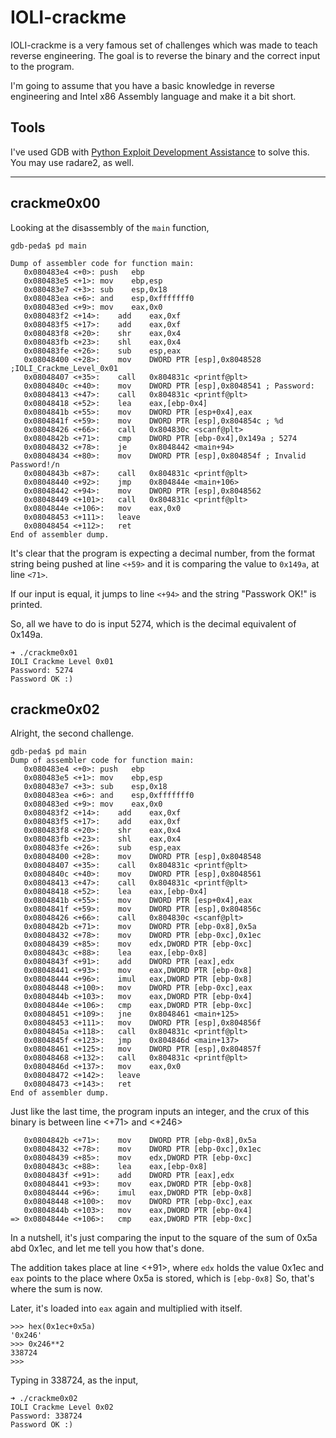 # IOLI-crackme

IOLI-crackme is a very famous set of challenges which was made to teach reverse engineering. The goal is to reverse the binary and the correct input to the program.

I'm going to assume that you have a basic knowledge in reverse engineering and Intel x86 Assembly language and make it a bit short.

## Tools
I've used GDB with [Python Exploit Development Assistance](https://github.com/longld/peda) to solve this.
You may use radare2, as well.

_________________

## crackme0x00

Looking at the disassembly of the `main` function,

```
gdb-peda$ pd main

Dump of assembler code for function main:
   0x080483e4 <+0>:	push   ebp
   0x080483e5 <+1>:	mov    ebp,esp
   0x080483e7 <+3>:	sub    esp,0x18
   0x080483ea <+6>:	and    esp,0xfffffff0
   0x080483ed <+9>:	mov    eax,0x0
   0x080483f2 <+14>:	add    eax,0xf
   0x080483f5 <+17>:	add    eax,0xf
   0x080483f8 <+20>:	shr    eax,0x4
   0x080483fb <+23>:	shl    eax,0x4
   0x080483fe <+26>:	sub    esp,eax
   0x08048400 <+28>:	mov    DWORD PTR [esp],0x8048528 ;IOLI_Crackme_Level_0x01
   0x08048407 <+35>:	call   0x804831c <printf@plt>
   0x0804840c <+40>:	mov    DWORD PTR [esp],0x8048541 ; Password:
   0x08048413 <+47>:	call   0x804831c <printf@plt>
   0x08048418 <+52>:	lea    eax,[ebp-0x4]
   0x0804841b <+55>:	mov    DWORD PTR [esp+0x4],eax
   0x0804841f <+59>:	mov    DWORD PTR [esp],0x804854c ; %d
   0x08048426 <+66>:	call   0x804830c <scanf@plt>
   0x0804842b <+71>:	cmp    DWORD PTR [ebp-0x4],0x149a ; 5274
   0x08048432 <+78>:	je     0x8048442 <main+94>
   0x08048434 <+80>:	mov    DWORD PTR [esp],0x804854f ; Invalid Password!/n
   0x0804843b <+87>:	call   0x804831c <printf@plt>
   0x08048440 <+92>:	jmp    0x804844e <main+106>
   0x08048442 <+94>:	mov    DWORD PTR [esp],0x8048562
   0x08048449 <+101>:	call   0x804831c <printf@plt>
   0x0804844e <+106>:	mov    eax,0x0
   0x08048453 <+111>:	leave  
   0x08048454 <+112>:	ret    
End of assembler dump.

```

It's clear that the program is expecting a decimal number, from the format string being pushed at line `<+59>` and it is comparing the value to `0x149a`, at line `<71>`. 

If our input is equal, it jumps to line `<+94>` and the string "Passwork OK!" is printed.

So, all we have to do is input 5274, which is the decimal equivalent of 0x149a.


```
➜ ./crackme0x01
IOLI Crackme Level 0x01
Password: 5274
Password OK :)
```

## crackme0x02


Alright, the second challenge.

```
gdb-peda$ pd main
Dump of assembler code for function main:
   0x080483e4 <+0>:	push   ebp
   0x080483e5 <+1>:	mov    ebp,esp
   0x080483e7 <+3>:	sub    esp,0x18
   0x080483ea <+6>:	and    esp,0xfffffff0
   0x080483ed <+9>:	mov    eax,0x0
   0x080483f2 <+14>:	add    eax,0xf
   0x080483f5 <+17>:	add    eax,0xf
   0x080483f8 <+20>:	shr    eax,0x4
   0x080483fb <+23>:	shl    eax,0x4
   0x080483fe <+26>:	sub    esp,eax
   0x08048400 <+28>:	mov    DWORD PTR [esp],0x8048548
   0x08048407 <+35>:	call   0x804831c <printf@plt>
   0x0804840c <+40>:	mov    DWORD PTR [esp],0x8048561
   0x08048413 <+47>:	call   0x804831c <printf@plt>
   0x08048418 <+52>:	lea    eax,[ebp-0x4]
   0x0804841b <+55>:	mov    DWORD PTR [esp+0x4],eax
   0x0804841f <+59>:	mov    DWORD PTR [esp],0x804856c
   0x08048426 <+66>:	call   0x804830c <scanf@plt>
   0x0804842b <+71>:	mov    DWORD PTR [ebp-0x8],0x5a
   0x08048432 <+78>:	mov    DWORD PTR [ebp-0xc],0x1ec
   0x08048439 <+85>:	mov    edx,DWORD PTR [ebp-0xc]
   0x0804843c <+88>:	lea    eax,[ebp-0x8]
   0x0804843f <+91>:	add    DWORD PTR [eax],edx
   0x08048441 <+93>:	mov    eax,DWORD PTR [ebp-0x8]
   0x08048444 <+96>:	imul   eax,DWORD PTR [ebp-0x8]
   0x08048448 <+100>:	mov    DWORD PTR [ebp-0xc],eax
   0x0804844b <+103>:	mov    eax,DWORD PTR [ebp-0x4]
   0x0804844e <+106>:	cmp    eax,DWORD PTR [ebp-0xc]
   0x08048451 <+109>:	jne    0x8048461 <main+125>
   0x08048453 <+111>:	mov    DWORD PTR [esp],0x804856f
   0x0804845a <+118>:	call   0x804831c <printf@plt>
   0x0804845f <+123>:	jmp    0x804846d <main+137>
   0x08048461 <+125>:	mov    DWORD PTR [esp],0x804857f
   0x08048468 <+132>:	call   0x804831c <printf@plt>
   0x0804846d <+137>:	mov    eax,0x0
   0x08048472 <+142>:	leave  
   0x08048473 <+143>:	ret    
End of assembler dump.

```

Just like the last time, the program inputs an integer, and the crux of this binary is between line <+71> and <+246>

```
   0x0804842b <+71>:	mov    DWORD PTR [ebp-0x8],0x5a
   0x08048432 <+78>:	mov    DWORD PTR [ebp-0xc],0x1ec
   0x08048439 <+85>:	mov    edx,DWORD PTR [ebp-0xc]
   0x0804843c <+88>:	lea    eax,[ebp-0x8]
   0x0804843f <+91>:	add    DWORD PTR [eax],edx
   0x08048441 <+93>:	mov    eax,DWORD PTR [ebp-0x8]
   0x08048444 <+96>:	imul   eax,DWORD PTR [ebp-0x8]
   0x08048448 <+100>:	mov    DWORD PTR [ebp-0xc],eax
   0x0804844b <+103>:	mov    eax,DWORD PTR [ebp-0x4]
=> 0x0804844e <+106>:	cmp    eax,DWORD PTR [ebp-0xc]

```

In a nutshell, it's just comparing the input to the square of the sum of 0x5a abd 0x1ec, and let me tell you how that's done.

The addition takes place at line <+91>, where `edx` holds the value 0x1ec and `eax` points to the place where 0x5a is stored, which is ``[ebp-0x8]`` 
So, that's where the sum is now.

Later, it's loaded into `eax` again and multiplied with itself.

```
>>> hex(0x1ec+0x5a)
'0x246'
>>> 0x246**2
338724
>>> 
```

Typing in 338724, as the input,

```
➜ ./crackme0x02
IOLI Crackme Level 0x02
Password: 338724
Password OK :)

```


